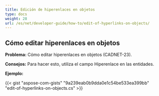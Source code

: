 ```yaml
---
title: Edición de hiperenlaces en objetos 
type: docs
weight: 28
url: /es/net/developer-guide/how-to/edit-of-hyperlinks-on-objects/
---
```


## **Cómo editar hiperenlaces en objetos**

**Problema:** Cómo editar hiperenlaces en objetos (CADNET-23).

**Consejos:** Para hacer esto, utiliza el campo Hiperenlace en las entidades.

**Ejemplo:**

{{< gist "aspose-com-gists" "9a239eab0b9dda0e1c54be533ea399bb" "edit-of-hyperlinks-on-objects.cs" >}}
